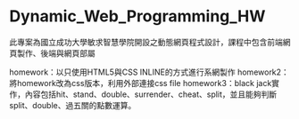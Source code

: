 # Dynamic_Web_Programming_HW
此專案為國立成功大學敏求智慧學院開設之動態網頁程式設計，課程中包含前端網頁製作、後端與網頁部屬

homework：以只使用HTML5與CSS INLINE的方式進行系網製作
homework2：將homework改為css版本，利用外部連接css file
homework3：black jack實作，內容包括hit、stand、double、surrender、cheat、split，並且能夠判斷split、double、過五關的點數運算。
